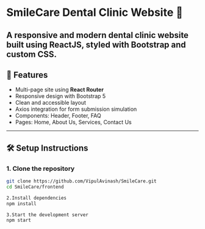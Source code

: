 # SmileCare Dental Clinic Website 🦷

A responsive and modern dental clinic website built using **ReactJS**, styled with **Bootstrap** and custom CSS.
---

## 🚀 Features

- Multi-page site using **React Router**
- Responsive design with Bootstrap 5
- Clean and accessible layout
- Axios integration for form submission simulation
- Components: Header, Footer, FAQ
- Pages: Home, About Us, Services, Contact Us

---

## 🛠️ Setup Instructions

### 1. Clone the repository

```bash
git clone https://github.com/VipulAvinash/SmileCare.git
cd SmileCare/frontend

2.Install dependencies
npm install

3.Start the development server
npm start


